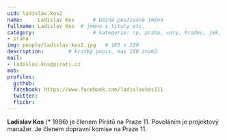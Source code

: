 ```yaml
---
uid: ladislav.kos2
name:     Ladislav Kos  	# běžně používáné jméno
fullname: Ladislav Kos	# jméno s tituly etc.
category:                 	# kategorie: rp, praha, vary, hradec, jmk, senat
- praha
img: people/ladislav-kos2.jpg   # 165 x 220
description:      	# kratký popis, max 160 znaků
mail:
- ladislav.kos@pirati.cz
mob:
profiles:
  github:       
  facebook: https://www.facebook.com/ladislavkos111
  twitter: 		  
  flickr:		  
---
```


**Ladislav Kos** (* 1986) je členem Pirátů na Praze 11. Povoláním je projektový manažer. Je členem dopravní komise na Praze 11.
